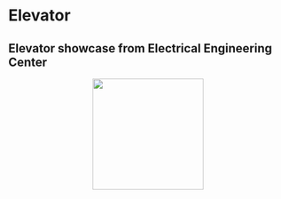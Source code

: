 # Elevator

## Elevator showcase from Electrical Engineering Center
<p align="center">
<img src="https://github.com/Alex-Nguyen/Elevator/blob/master/lift.gif" width="200px">
  </p>

